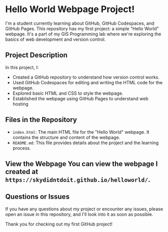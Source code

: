 # Hello World Webpage Project!
I'm a student currently learning about GitHub, GitHub Codespaces, and GitHub Pages. This repository has my first project: a simple "Hello World" webpage. It's a part of my GIS Programming lab where we're exploring the basics of web development and version control. 

## Project Description 

In this project, I: 
- Created a GitHub repository to understand how version control works.
-  Used GitHub Codespaces for editing and writing the HTML code for the webpage.
-   Explored basic HTML and CSS to style the webpage.
-   Established the webpage using GitHub Pages to understand web hosting
  
## Files in the Repository 

- `index.html`: The main HTML file for the "Hello World" webpage. It contains the structure and content of the webpage. 
- `README.md`: This file provides details about the project and the learning process.

## View the Webpage You can view the webpage I created at `https://skydidntdoit.github.io/helloworld/`.

## Questions or Issues 

If you have any questions about my project or encounter any issues, please open an issue in this repository, and I'll look into it as soon as possible. 

Thank you for checking out my first GitHub project!
